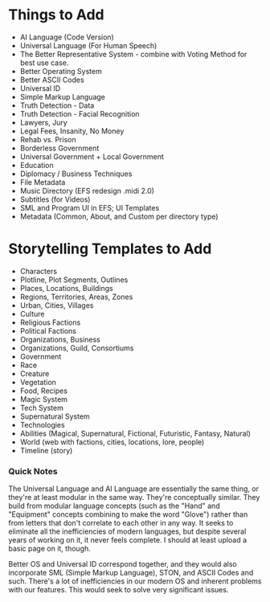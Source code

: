# Things to Add
* AI Language (Code Version)
* Universal Language (For Human Speech)
* The Better Representative System - combine with Voting Method for best use case.
* Better Operating System
* Better ASCII Codes
* Universal ID
* Simple Markup Language
* Truth Detection - Data
* Truth Detection - Facial Recognition
* Lawyers, Jury
* Legal Fees, Insanity, No Money
* Rehab vs. Prison
* Borderless Government
* Universal Government + Local Government
* Education
* Diplomacy / Business Techniques
* File Metadata
* Music Directory (EFS redesign .midi 2.0)
* Subtitles (for Videos)
* SML and Program UI in EFS; UI Templates
* Metadata (Common, About, and Custom per directory type)

# Storytelling Templates to Add
* Characters
* Plotline, Plot Segments, Outlines
* Places, Locations, Buildings
* Regions, Territories, Areas, Zones
* Urban, Cities, Villages
* Culture
* Religious Factions
* Political Factions
* Organizations, Business
* Organizations, Guild, Consortiums
* Government
* Race
* Creature
* Vegetation
* Food, Recipes
* Magic System
* Tech System
* Supernatural System
* Technologies
* Abilities (Magical, Supernatural, Fictional, Futuristic, Fantasy, Natural)
* World (web with factions, cities, locations, lore, people)
* Timeline (story)

### Quick Notes
The Universal Language and AI Language are essentially the same thing, or they're at least modular in the same way. They're conceptually similar. They build from modular language concepts (such as the "Hand" and "Equipment" concepts combining to make the word "Glove") rather than from letters that don't correlate to each other in any way. It seeks to eliminate all the inefficiencies of modern languages, but despite several years of working on it, it never feels complete. I should at least upload a basic page on it, though.

Better OS and Universal ID correspond together, and they would also incorporate SML (Simple Markup Language), STON, and ASCII Codes and such. There's a lot of inefficiencies in our modern OS and inherent problems with our features. This would seek to solve very significant issues.
